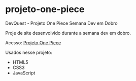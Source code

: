 # projeto-one-piece

DevQuest - Projeto One Piece
Semana Dev em Dobro

Proje de site desenvolvido durante a semana dev em dobro.

Acesso: <a href="https://albertobtlima.github.io/DevQuest-Projeto-One-Piece/" target="_blank">Projeto One Piece</a>

Usados nesse projeto:
<ul>
  <li>HTML5</li>
  <li>CSS3</li>
  <li>JavaScript</li>
</ul>
